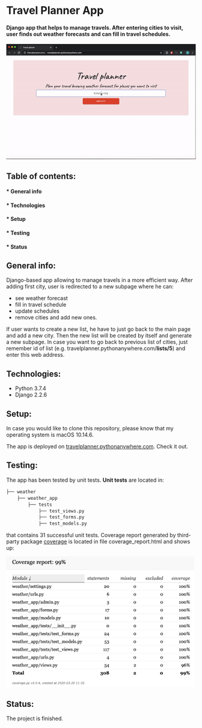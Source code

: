 # Travel Planner App 
#### Django app that helps to manage travels. After entering cities to visit, user finds out weather forecasts and can fill in travel schedules.


<img src="gif_for_readme.gif" width="700" >


## Table of contents:
#### * General info
#### * Technologies 
#### * Setup
#### * Testing
#### * Status

## **General info**:
Django-based app allowing to manage travels in a more efficient way. After adding first city, user is redirected to a new subpage where he can: 
* see weather forecast
* fill in travel schedule
* update schedules
* remove cities and add new ones.

If user wants to create a new list, he have to just go back to the main page and add a new city. Then the new list will be created by itself and generate a new subpage. In case you want to go back to previous list of cities, just remember id of list (e.g. travelplanner.pythonanywhere.com/**lists/5**) and enter this web address.  

## **Technologies**:
* Python 3.7.4
* Django 2.2.6
 
 ## **Setup**:
In case you would like to clone this repository, please know that my operating system is macOS 10.14.6. 

The app is deployed on [travelplanner.pythonanywhere.com](http://travelplanner.pythonanywhere.com/). Check it out.

 ## **Testing**:

The app has been tested by unit tests. **Unit tests** are located in:
```bash
├── weather
    ├── weather_app
        ├── tests
            ├── test_views.py
            ├── test_forms.py
            ├── test_models.py
```
that contains 31 successful unit tests. 
Coverage report generated by third-party package [coverage](https://coverage.readthedocs.io/en/latest/) is located in file coverage_report.html and shows up:

<img src="coverage_results.png" width="500" >

## **Status**:
The project is finished. 
